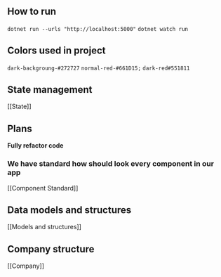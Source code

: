 ## How to run

`dotnet run --urls "http://localhost:5000"`
`dotnet watch run`

## Colors used in project
`dark-backgroung-#272727`
`normal-red-#661D15;`
`dark-red#551811`

## State management
[[State]]

## Plans
**Fully refactor code**

### We have standard how should look every component in our app
[[Component Standard]]

## Data models and structures
[[Models and structures]]

## Company structure
[[Company]]